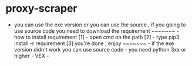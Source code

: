 # proxy-scraper
- you can use the exe version or you can use the source , if you going to use source code you need to download the requirement ~~~~~~~ - how to install requirement [1] - open cmd on the path [2] - type pip3 install -r requirement [3] you're done , enjoy ~~~~~~~ - if the exe version didn't work you can use source code  - you need python 3xx or higher  - VEX -
